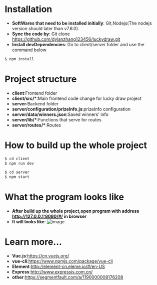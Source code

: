 # Installation

* __SoftWares that need to be installed initially__: Git,Nodejs(The nodejs version should later than v7.6.0).
* __Sync the code by__: Git clone https://github.com/dylanzhang123456/luckydraw.git
* __Install devDependencies__: Go to client/server folder and use the command below

```bash
$ npm install
```  

# Project structure

* __client__:Frontend folder
* __client/src/*__:Main frontend code change for lucky draw project
* __server__:Backend folder
* __server/configuration/prizeInfo.js__:prizeInfo configuration
* __server/data/winners.json__:Saved winners' info
* __server/lib/*__:Functions that serve for routes
* __server/routes/*__:Routes

# How to build up the whole project

```bash
$ cd client
$ npm run dev
```  
```bash
$ cd server
$ npm start
```  
# What the program looks like 
* __After build up the whole project,open program with address http://127.0.0.1:8080/#/ in browser__
* __It will looks like__:
![image](https://github.com/dylanzhang123456/luckydraw/raw/master/client/src/assets/demo.jpg)

# Learn more...
* __Vue.js__:https://cn.vuejs.org/
* __vue-cli__:https://www.npmjs.com/package/vue-cli
* __Element__:http://element-cn.eleme.io/#/en-US
* __Express__:http://www.expressjs.com.cn/
* __other__:https://segmentfault.com/a/1190000008176208